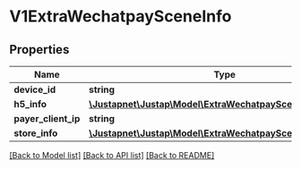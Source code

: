 # V1ExtraWechatpaySceneInfo

## Properties
Name | Type | Description | Notes
------------ | ------------- | ------------- | -------------
**device_id** | **string** |  | [optional] 
**h5_info** | [**\Justapnet\Justap\Model\ExtraWechatpaySceneInfoH5Info**](ExtraWechatpaySceneInfoH5Info.md) |  | [optional] 
**payer_client_ip** | **string** |  | [optional] 
**store_info** | [**\Justapnet\Justap\Model\ExtraWechatpaySceneInfoStoreInfo**](ExtraWechatpaySceneInfoStoreInfo.md) |  | [optional] 

[[Back to Model list]](../../README.md#documentation-for-models) [[Back to API list]](../../README.md#documentation-for-api-endpoints) [[Back to README]](../../README.md)


